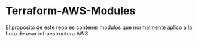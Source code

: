 # Terraform-AWS-Modules
El proposito de este repo es contener modulos que normalmente aplico a la hora de usar infraestructura AWS
